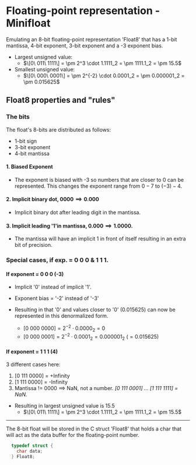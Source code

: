 # Floating-point representation - Minifloat

Emulating an 8-bit floating-point representation 'Float8' that has a 1-bit mantissa, 4-bit exponent, 3-bit exponent and a -3 exponent bias.

- Largest unsigned value: 
  - $\[0\ 011\ 1111\] = \pm 2^3 \cdot 1.1111_2 = \pm 1111.1_2 = \pm 15.5$
- Smallest unsigned value:
  - $\[0\ 000\ 0001\] = \pm 2^{-2} \cdot 0.0001_2 = \pm 0.000001_2 = \pm 0.015625$

## Float8 properties and "rules"

### The bits

The float's 8-bits are distributed as follows:
  - 1-bit sign
  - 3-bit exponent
  - 4-bit mantissa

#### 1.  Biased Exponent
  - The exponent is biased with -3 so numbers that are closer to 0 can be represented. This changes the exponent range from $0 - 7$ to $(-3) - 4$. 

#### 2. Implicit binary dot, $0 0 0 0 \implies 0 . 0 0 0$ 
  - Implicit binary dot after leading digit in the mantissa. 
  
#### 3. Implicit leading '1'in mantissa, $0 . 0 0 0 \implies 1 . 0 0 0 0$. 
  - The mantissa will have an implicit 1 in front of itself resulting in an extra bit of precision.
  
### Special cases, if exp. = 0 0 0 & 1 1 1.

#### If exponent = 0 0 0 (-3)
  - Implicit '0' instead of implicit '1'.
  - Exponent bias = '-2' instead of '-3'

- Resulting in that '0' and values closer to '0' (0.015625) can now be represented in this denormalized form.
  - $[0\ 000\ 0000] = 2^{-2} \cdot 0.0000_2 = 0$
  - $[0\ 000\ 0001] = 2^{-2} \cdot 0.0001_2 = 0.000001_2\ (= 0.015625)$

#### If exponent = 1 1 1 (4)
3 different cases here:

1. \[0 111 0000\] = +Infinity
2. \[1 111 0000\] = -Infinity
3. Mantissa != 0000 $\implies$ NaN, not a number. *\[0 111 0001\] ... \[1 111 1111\] = NaN.*

- Resulting in largest unsigned value is 15.5
  - $\[0\ 011\ 1111\] = \pm 2^3 \cdot 1.1111_2 = \pm 1111.1_2 = \pm 15.5$

---



The 8-bit float will be stored in the C struct 'Float8' that holds a char that will act as the data buffer for the floating-point number.  

```C
  typedef struct {
    char data;
  } Float8;
```


